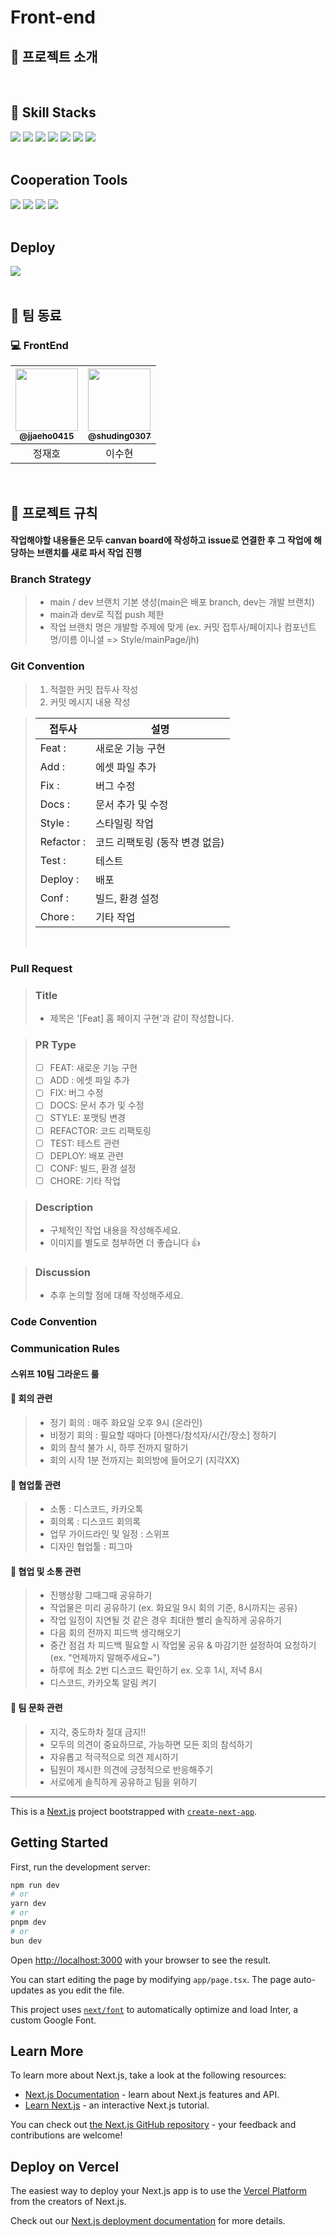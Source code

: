 # Front-end

## 📖 프로젝트 소개

<br/>

## 🚀 Skill Stacks

<div>
  <img src="https://img.shields.io/badge/React-20232A?style=for-the-badge&logo=react&logoColor=61DAFB"/>
  <img src="https://img.shields.io/badge/Next.js-000000?style=for-the-badge&logo=Next.js&logoColor=white"/>
  <img src="https://img.shields.io/badge/CSS3-1572B6?style=for-the-badge&logo=css3&logoColor=white"/>
  <img src="https://img.shields.io/badge/Tailwind CSS-06B6D4?style=for-the-badge&logo=Tailwind CSS&logoColor=white"/>
  <img src="https://img.shields.io/badge/Reactquery-FF4154?style=for-the-badge&logo=reactquery&logoColor=white"/>
  <img src="https://img.shields.io/badge/TypeScript-3178C6?style=for-the-badge&logo=typescript&logoColor=white">
  <img src="https://img.shields.io/badge/zustand-553830?style=for-the-badge&logo=zustand&logoColor=white">
</div>
<br/>

## Cooperation Tools

<div>
  <img src="https://img.shields.io/badge/Git-F05032?style=for-the-badge&logo=git&logoColor=white"/>
  <img src="https://img.shields.io/badge/GitHub-181717?style=for-the-badge&logo=GitHub&logoColor=white"/>
  <img src="https://img.shields.io/badge/figma-EF2D5E?style=for-the-badge&logo=figma&logoColor=black">
  <img src="https://img.shields.io/badge/Postman-FF6C37?style=for-the-badge&logo=Postman&logoColor=white"/>
</div>
<br/>

## Deploy

<div>
  <img src="https://img.shields.io/badge/Vercel-000000?style=for-the-badge&logo=Vercel&logoColor=white"/>
</div>
<br/>

## 👥 팀 동료

### 💻 FrontEnd

| <a href=https://github.com/jjaeho0415><img src="https://avatars.githubusercontent.com/u/91364411?v=4" width=100px/><br/><sub><b>@jjaeho0415</b></sub></a><br/> | <a href=https://github.com/shuding0307><img src="https://avatars.githubusercontent.com/u/129826514?v=4" width=100px/><br/><sub><b>@shuding0307</b></sub></a><br/> |
| :------------------------------------------------------------------------------------------------------------------------------------------------------------: | :---------------------------------------------------------------------------------------------------------------------------------------------------------------: |
|                                                                             정재호                                                                             |                                                                              이수현                                                                               |

<br/>

## 📑 프로젝트 규칙

#### 작업해야할 내용들은 모두 canvan board에 작성하고 issue로 연결한 후 그 작업에 해당하는 브랜치를 새로 파서 작업 진행

### Branch Strategy

> - main / dev 브랜치 기본 생성(main은 배포 branch, dev는 개발 브랜치)
> - main과 dev로 직접 push 제한
> - 작업 브랜치 명은 개발할 주제에 맞게 (ex. 커밋 접투사/페이지나 컴포넌트 명/이름 이니셜 => Style/mainPage/jh)
>   <br/>

### Git Convention

> 1. 적절한 커밋 접두사 작성
> 2. 커밋 메시지 내용 작성

> | 접두사     | 설명                           |
> | ---------- | ------------------------------ |
> | Feat :     | 새로운 기능 구현               |
> | Add :      | 에셋 파일 추가                 |
> | Fix :      | 버그 수정                      |
> | Docs :     | 문서 추가 및 수정              |
> | Style :    | 스타일링 작업                  |
> | Refactor : | 코드 리팩토링 (동작 변경 없음) |
> | Test :     | 테스트                         |
> | Deploy :   | 배포                           |
> | Conf :     | 빌드, 환경 설정                |
> | Chore :    | 기타 작업                      |
>
> <br/>

### Pull Request

> ### Title
>
> - 제목은 '[Feat] 홈 페이지 구현'과 같이 작성합니다.

> ### PR Type
>
> - [ ] FEAT: 새로운 기능 구현
> - [ ] ADD : 에셋 파일 추가
> - [ ] FIX: 버그 수정
> - [ ] DOCS: 문서 추가 및 수정
> - [ ] STYLE: 포맷팅 변경
> - [ ] REFACTOR: 코드 리팩토링
> - [ ] TEST: 테스트 관련
> - [ ] DEPLOY: 배포 관련
> - [ ] CONF: 빌드, 환경 설정
> - [ ] CHORE: 기타 작업

> ### Description
>
> - 구체적인 작업 내용을 작성해주세요.
> - 이미지를 별도로 첨부하면 더 좋습니다 👍

> ### Discussion
>
> - 추후 논의할 점에 대해 작성해주세요.

### Code Convention

>

### Communication Rules

#### 스위프 10팀 그라운드 룰

#### 📌 회의 관련

> - 정기 회의 : 매주 화요일 오후 9시 (온라인)
> - 비정기 회의 : 필요할 때마다 [아젠다/참석자/시간/장소] 정하기
> - 회의 참석 불가 시, 하루 전까지 말하기
> - 회의 시작 1분 전까지는 회의방에 들어오기 (지각XX)

#### 📍 협업툴 관련

> - 소통 : 디스코드, 카카오톡
> - 회의록 : 디스코드 회의록
> - 업무 가이드라인 및 일정 : 스위프
> - 디자인 협업툴 : 피그마

#### 🎈 협업 및 소통 관련

> - 진행상황 그때그때 공유하기
> - 작업물은 미리 공유하기 (ex. 화요일 9시 회의 기준, 8시까지는 공유)
> - 작업 일정이 지연될 것 같은 경우 최대한 빨리 솔직하게 공유하기
> - 다음 회의 전까지 피드백 생각해오기
> - 중간 점검 차 피드백 필요할 시 작업물 공유 & 마감기한 설정하여 요청하기 (ex. "언제까지 말해주세요~")
> - 하루에 최소 2번 디스코드 확인하기 ex. 오후 1시, 저녁 8시
> - 디스코드, 카카오톡 알림 켜기

#### 💌 팀 문화 관련

> - 지각, 중도하차 절대 금지!!
> - 모두의 의견이 중요하므로, 가능하면 모든 회의 참석하기
> - 자유롭고 적극적으로 의견 제시하기
> - 팀원이 제시한 의견에 긍정적으로 반응해주기
> - 서로에게 솔직하게 공유하고 팀을 위하기

<hr/>

This is a [Next.js](https://nextjs.org/) project bootstrapped with [`create-next-app`](https://github.com/vercel/next.js/tree/canary/packages/create-next-app).

## Getting Started

First, run the development server:

```bash
npm run dev
# or
yarn dev
# or
pnpm dev
# or
bun dev
```

Open [http://localhost:3000](http://localhost:3000) with your browser to see the result.

You can start editing the page by modifying `app/page.tsx`. The page auto-updates as you edit the file.

This project uses [`next/font`](https://nextjs.org/docs/basic-features/font-optimization) to automatically optimize and load Inter, a custom Google Font.

## Learn More

To learn more about Next.js, take a look at the following resources:

- [Next.js Documentation](https://nextjs.org/docs) - learn about Next.js features and API.
- [Learn Next.js](https://nextjs.org/learn) - an interactive Next.js tutorial.

You can check out [the Next.js GitHub repository](https://github.com/vercel/next.js/) - your feedback and contributions are welcome!

## Deploy on Vercel

The easiest way to deploy your Next.js app is to use the [Vercel Platform](https://vercel.com/new?utm_medium=default-template&filter=next.js&utm_source=create-next-app&utm_campaign=create-next-app-readme) from the creators of Next.js.

Check out our [Next.js deployment documentation](https://nextjs.org/docs/deployment) for more details.
